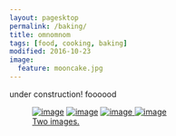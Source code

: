 ```yaml
---
layout: pagesktop
permalink: /baking/
title: omnomnom
tags: [food, cooking, baking]
modified: 2016-10-23
image:
  feature: mooncake.jpg
---
```

<div align="justify"> 
under construction! foooood
</div>

<figure class="half">
	<a href="{{ site.url }}"><img src="{{ site.url }}/images/bar_food.jpg" alt="image"></a>
	<a href="{{ site.url }}"><img src="{{ site.url }}/images/bar_dance.jpg" alt="image"></a>
	<a href="{{ site.url }}"><img src="{{ site.url }}/images/bar_yoyo.jpg" alt="image">
	<a href="{{ site.url }}"><img src="{{ site.url }}/images/barorigami.jpg" alt="image">
	<figcaption>Two images.</figcaption>
</figure>